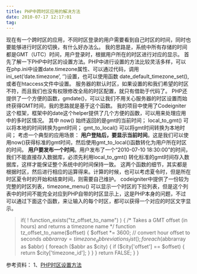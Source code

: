 ```yaml
---
title: PHP中跨时区应用的解决方法
date: 2010-07-17 12:17:01
tag: 
---
```


现在有一个跨时区的应用，不同时区登录的用户需要看到自己时区的时间，同时也要能够进行时区的切换，有什么好办法么。
我的思路是，系统中所有存储的时间都是GMT（UTC）时间，用户登录时，根据用户所在的时区进行对应的显示。
首先了解一下PHP中时区的设置方法。PHP中进行设置的方法比较灵活多样，可以在php.ini中设置date.timezone属性、可以通过代码，调用ini_set(‘date.timezone’, ‘’)设置，也可以使用函数 date_default_timezone_set(),或者在htaccess文件中设置。
服务器的默认时区，如果设置的和我们希望的时区不符，而且我们也没有权限修改全局的时区配置，就只有借助于代码了。
PHP还提供了一个方便的函数，gmdate()，可以让我们不用关心服务器的时区设置而始终获得GMT时间，我的思路就是基于这个函数。
我的项目中使用了Codeigniter这个框架，框架中的date这个helper提供了几个方便的函数，可以用来处理应用中的多时区情况。
其中 now() 始终返回的是gmt的当前时间；
local_to_gmt() 可以将本地的时间转换为gmt时间；
gmt_to_local() 可以将gmt时间转换为本地时间；
考虑一个典型的应用场景：
**用户登陆后，要显示当前时间**。这是我们可以使用now()获得标准的gmt时间，然后使用gmt_to_local()函数转化为用户所在时区的时间。
**用户要发布一个时间**。用户发布了一个“2010-07-10 18:30:00”的时间，我们不能直接存入数据库，必须先利用local_to_gmt() 转化标准的gmt时间存入数据库，这样才能保证整个系统中的时间保持一致。
这两个函数的细节，其实都是根据时区，然后进行相应的运算得来。计算的时候，也可以考虑夏令时，但是所在时区夏令时的开始和结束时间，则需要自己维护。
codeigniter中提供了一份较为完整的时区列表，timezone_menu() 可以显示一个时区的下拉列表，但是这个列表中的时间不能完全对应到PHP自带的时区显示上，这是PHP本身的问题，不过可以通过下面这个函数，来让输入的每个时区，都可以获得一个对应的时区文字显示。
> if( ! function_exists("tz_offset_to_name") )
{
/* Takes a GMT offset (in hours) and returns a timezone name */
function tz_offset_to_name($offset)
{
$offset *= 3600; // convert hour offset to seconds
$abbrarray = timezone_abbreviations_list();
foreach ($abbrarray as $abbr)
{
foreach ($abbr as $city)
{
if ($city['offset'] == $offset)
{
return $city['timezone_id'];
}
}
}
return FALSE;
}
}



参考资料：
1、[PHP时区设置方法](http://www.111cn.net/phper/apache/33705.htm)












